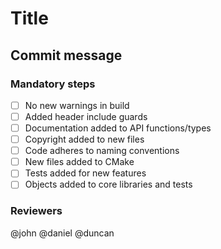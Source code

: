 # Title

## Commit message

### Mandatory steps

* [ ] No new warnings in build
* [ ] Added header include guards
* [ ] Documentation added to API functions/types
* [ ] Copyright added to new files
* [ ] Code adheres to naming conventions
* [ ] New files added to CMake
* [ ] Tests added for new features
* [ ] Objects added to core libraries and tests

### Reviewers

@john
@daniel
@duncan
